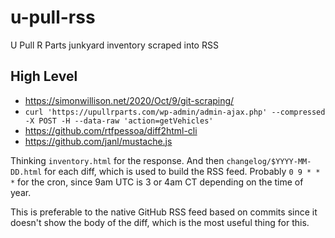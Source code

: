 # u-pull-rss

U Pull R Parts junkyard inventory scraped into RSS

## High Level

- https://simonwillison.net/2020/Oct/9/git-scraping/
- `curl 'https://upullrparts.com/wp-admin/admin-ajax.php' --compressed -X POST -H --data-raw 'action=getVehicles'`
- https://github.com/rtfpessoa/diff2html-cli
- https://github.com/janl/mustache.js

Thinking `inventory.html` for the response. And then `changelog/$YYYY-MM-DD.html` for each diff, which is used to build the RSS feed. Probably `0 9 * * *` for the cron, since 9am UTC is 3 or 4am CT depending on the time of year.

This is preferable to the native GitHub RSS feed based on commits since it doesn't show the body of the diff, which is the most useful thing for this.
